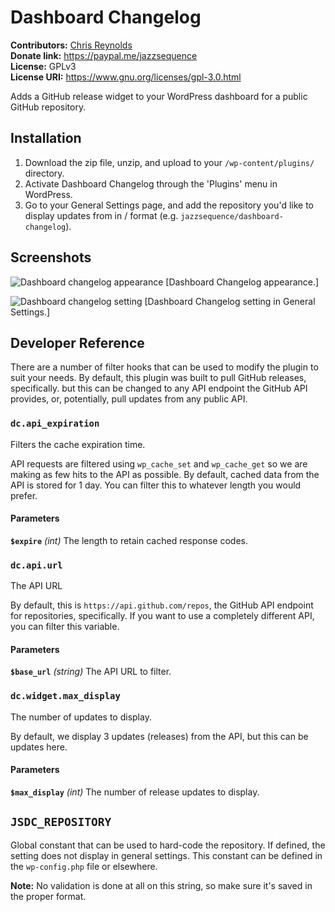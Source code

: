 # Dashboard Changelog

**Contributors:** [Chris Reynolds](https://chrisreynolds.io)  
**Donate link:** https://paypal.me/jazzsequence  
**License:** GPLv3  
**License URI:** https://www.gnu.org/licenses/gpl-3.0.html  

Adds a GitHub release widget to your WordPress dashboard for a public GitHub repository.

## Installation ##

1. Download the zip file, unzip, and upload to your `/wp-content/plugins/` directory.
2. Activate Dashboard Changelog through the 'Plugins' menu in WordPress.
3. Go to your General Settings page, and add the repository you'd like to display updates from in <owner>/<repository-name> format (e.g. `jazzsequence/dashboard-changelog`).

## Screenshots ##

![Dashboard changelog appearance](https://i.imgur.com/HxQ52rS.png)
[Dashboard Changelog appearance.]

![Dashboard changelog setting](https://i.imgur.com/3Nyhg5m.png)
[Dashboard Changelog setting in General Settings.]

## Developer Reference ##

There are a number of filter hooks that can be used to modify the plugin to suit your needs. By default, this plugin was built to pull GitHub releases, specifically. but this can be changed to any API endpoint the GitHub API provides, or, potentially, pull updates from any public API.

### `dc.api_expiration`
Filters the cache expiration time.

API requests are filtered using `wp_cache_set` and `wp_cache_get` so we are making as few hits to the API as possible. By default, cached data from the API is stored for 1 day. You can filter this to whatever length you would prefer.

#### Parameters

**`$expire`** _(int)_ The length to retain cached response codes.

### `dc.api.url`
The API URL

By default, this is `https://api.github.com/repos`, the GitHub API endpoint for repositories, specifically. If you want to use a completely different API, you can filter this variable.

#### Parameters
**`$base_url`** _(string)_ The API URL to filter.

### `dc.widget.max_display`
The number of updates to display.

By default, we display 3 updates (releases) from the API, but this can be updates here.

#### Parameters
**`$max_display`** _(int)_ The number of release updates to display.

## `JSDC_REPOSITORY`
Global constant that can be used to hard-code the repository. If defined, the setting does not display in general settings. This constant can be defined in the `wp-config.php` file or elsewhere.

**Note:** No validation is done at all on this string, so make sure it's saved in the proper format.
